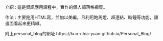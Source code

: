 <p>介紹 : 這是資訊應用課程中，實作的個人部落格網頁。<p>
<p>作法 : 主要是用HTML寫，並加以美編，且利用跑馬燈、超連結、時鐘等功能，讓畫面看起來更精緻。<p>
<p>附上personal_blog的網址 https://kuo-chia-yuan.github.io/Personal_Blog/<p>
